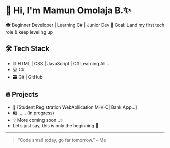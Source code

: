 # 👋 Hi, I'm Mamun Omolaja B.✨

🎓 Beginner Developer | Learning C# | Junior Dev
💼 Goal: Land my first tech role & keep leveling up  

## 🛠️ Tech Stack
- 🌐 HTML | CSS | JavaScript | C# Learning All...
- 💻 C# 
- 🗃️ Git | GitHub

## 🔥 Projects
- 🧾 [Student Registration WebApllication M-V-C| Bank App...]
- 🛍️ ...... (in progress)
- 💡 More coming soon...✨
- Let’s just say, this is only the beginning.🚀
-----
> “Code small today, go far tomorrow.” – Me 
